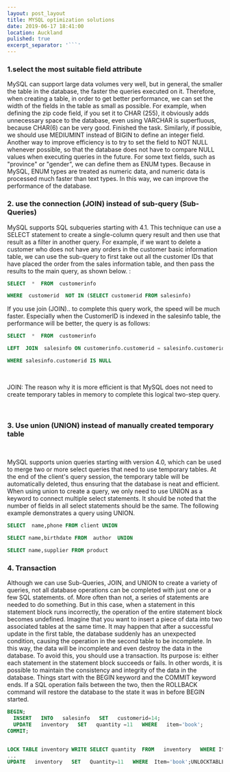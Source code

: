 ```yaml
---
layout: post_layout
title: MYSQL optimization solutions
date: 2019-06-17 18:41:00
location: Auckland
pulished: true
excerpt_separator: '```'
---
```


### 1\.select the most suitable field attribute

MySQL can support large data volumes very well, but in general, the smaller the table in the database, the faster the queries executed on it. Therefore, when creating a table, in order to get better performance, we can set the width of the fields in the table as small as possible. For example, when defining the zip code field, if you set it to CHAR (255), it obviously adds unnecessary space to the database, even using VARCHAR is superfluous, because CHAR(6) can be very good. Finished the task. Similarly, if possible, we should use MEDIUMINT instead of BIGIN to define an integer field. Another way to improve efficiency is to try to set the field to NOT NULL whenever possible, so that the database does not have to compare NULL values ​​when executing queries in the future. For some text fields, such as "province" or "gender", we can define them as ENUM types. Because in MySQL, ENUM types are treated as numeric data, and numeric data is processed much faster than text types. In this way, we can improve the performance of the database.

### 2\. use the connection (JOIN) instead of sub-query (Sub-Queries)

MySQL supports SQL subqueries starting with 4.1. This technique can use a SELECT statement to create a single-column query result and then use that result as a filter in another query. For example, if we want to delete a customer who does not have any orders in the customer basic information table, we can use the sub-query to first take out all the customer IDs that have placed the order from the sales information table, and then pass the results to the main query, as shown below. :

~~~sql
SELECT  *  FROM  customerinfo

WHERE  customerid  NOT IN (SELECT customerid FROM salesinfo)
~~~

If you use join (JOIN).. to complete this query work, the speed will be much faster. Especially when the CustomerID is indexed in the salesinfo table, the performance will be better, the query is as follows:

~~~sql
SELECT  *  FROM  customerinfo

LEFT  JOIN  salesinfo ON customerinfo.customerid = salesinfo.customerid

WHERE salesinfo.customerid IS NULL
~~~

&nbsp;

JOIN: The reason why it is more efficient is that MySQL does not need to create temporary tables in memory to complete this logical two-step query.

&nbsp;

### 3\. Use union (UNION) instead of manually created temporary table

&nbsp;

MySQL supports union queries starting with version 4.0, which can be used to merge two or more select queries that need to use temporary tables. At the end of the client's query session, the temporary table will be automatically deleted, thus ensuring that the database is neat and efficient. When using union to create a query, we only need to use UNION as a keyword to connect multiple select statements. It should be noted that the number of fields in all select statements should be the same. The following example demonstrates a query using UNION.

~~~sql
SELECT  name,phone FROM client UNION

SELECT name,birthdate FROM  author  UNION

SELECT name,supplier FROM product
~~~

### 4\. Transaction

Although we can use Sub-Queries, JOIN, and UNION to create a variety of queries, not all database operations can be completed with just one or a few SQL statements. of. More often than not, a series of statements are needed to do something. But in this case, when a statement in this statement block runs incorrectly, the operation of the entire statement block becomes undefined. Imagine that you want to insert a piece of data into two associated tables at the same time. It may happen that after a successful update in the first table, the database suddenly has an unexpected condition, causing the operation in the second table to be incomplete. In this way, the data will be incomplete and even destroy the data in the database. To avoid this, you should use a transaction. Its purpose is: either each statement in the statement block succeeds or fails. In other words, it is possible to maintain the consistency and integrity of the data in the database. Things start with the BEGIN keyword and the COMMIT keyword ends. If a SQL operation fails between the two, then the ROLLBACK command will restore the database to the state it was in before BEGIN started.
```sql
BEGIN;
  INSERT   INTO   salesinfo   SET   customerid=14;
  UPDATE   inventory   SET   quantity =11   WHERE   item='book';
COMMIT;
```
```sql

LOCK TABLE inventory WRITE SELECT quantity  FROM   inventory   WHERE Item='book';
...
UPDATE   inventory   SET   Quantity=11   WHERE  Item='book';UNLOCKTABLES
```

